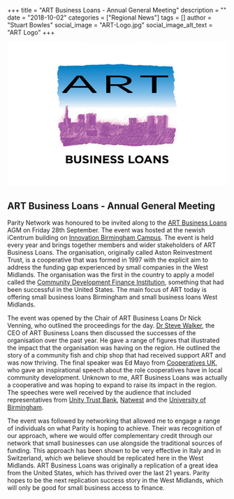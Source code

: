 +++
title = "ART Business Loans - Annual General Meeting"
description = ""
date = "2018-10-02"
categories = ["Regional News"]
tags = []
author = "Stuart Bowles"
social_image = "ART-Logo.jpg"
social_image_alt_text = "ART Logo"
+++

![ART Logo](ART-Logo.jpg)

## ART Business Loans - Annual General Meeting


Parity Network was honoured to be invited along to the [ART Business Loans](http://artbusinessloans.co.uk/) AGM on Friday 28th September. The event was hosted at the newish iCentrum building on [Innovation Birmingham Campus](https://www.innovationbham.com/). The event is held every year and brings together members and wider stakeholders of ART Business Loans. The organisation, originally called Aston Reinvestment Trust, is a cooperative that was formed in 1997 with the explicit aim to address the funding gap experienced by small companies in the West Midlands. The organisation was the first in the country to apply a model called the [Community Development Finance Institution](http://responsiblefinance.org.uk/), something that had been successful in the United States. The main focus of ART today is offering small business loans Birmingham and small business loans West Midlands.

The event was opened by the Chair of ART Business Loans Dr Nick Venning, who outlined the proceedings for the day. [Dr Steve Walker](http://artbusinessloans.co.uk/dr-steve-walker-is-named-responsible-finance-leader-of-the-year/), the CEO of ART Business Loans then discussed the successes of the organisation over the past year. He gave a range of figures that illustrated the impact that the organisation was having on the region. He outlined the story of a community fish and chip shop that had received support ART and was now thriving. The final speaker was Ed Mayo from [Cooperatives UK](https://www.uk.coop/), who gave an inspirational speech about the role cooperatives have in local community development. Unknown to me, ART Business Loans was actually a cooperative and was hoping to expand to raise its impact in the region. The speeches were well received by the audience that included representatives from [Unity Trust Bank](https://www.unity.co.uk/), [Natwest](https://www.business.natwest.com/) and the [University of Birmingham](https://www.birmingham.ac.uk/index.aspx).

The event was followed by networking that allowed me to engage a range of individuals on what Parity is hoping to achieve. Their was recognition of our approach, where we would offer complementary credit through our network that small businesses can use alongside the traditional sources of funding. This approach has been shown to be very effective in Italy and in Switzerland, which we believe should be replicated here in the West Midlands. ART Business Loans was originally a replication of a great idea from the United States, which has thrived over the last 21 years. Parity hopes to be the next replication success story in the West Midlands, which will only be good for small business access to finance.
